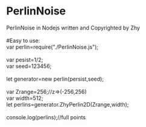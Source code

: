 # PerlinNoise
PerlinNoise in Nodejs written and Copyrighted by Zhy<br/>
<br/>
#Easy to use:<br/>
var perlin=require("./PerlinNoise.js");<br/>
<br/>
var pesist=1/2;<br/>
var seed=123456;<br/>
<br/>
let generator=new perlin(persist,seed);<br/>
<br/>
var Zrange=256;//z=>(-256,256)<br/>
var width=512;<br/>
let perlins=generator.ZhyPerlin2D(Zrange,width);<br/>
<br/>
console.log(perlins);//full points<br/>
